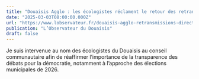 ```yaml
---
title: "Douaisis Agglo : les écologistes réclament le retour des retransmissions en direct des conseils"
date: "2025-03-03T08:00:00.000Z"
url: "https://www.lobservateur.fr/douaisis-agglo-retransmissions-direct-conseils/"
publication: "L’Observateur du Douaisis"
draft: false
---
```


Je suis intervenue au nom des écologistes du Douaisis au conseil communautaire afin de réaffirmer l’importance de la transparence des débats pour la démocratie, notamment à l’approche des élections municipales de 2026.
